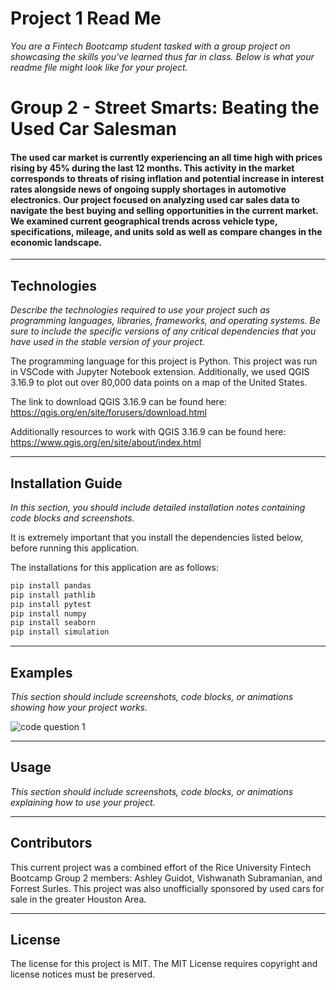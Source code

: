 # Project 1 Read Me

*You are a Fintech Bootcamp student tasked with a group project on showcasing the skills you've learned thus far in class. Below is what your readme file might look like for your project.*

# Group 2 - Street Smarts: Beating the Used Car Salesman

####
#### The used car market is currently experiencing an all time high with prices rising by 45% during the last 12 months. This activity in the market corresponds to threats of rising inflation and potential increase in interest rates alongside news of ongoing supply shortages in automotive electronics. Our project focused on analyzing used car sales data to navigate the best buying and selling opportunities in the current market. We examined current geographical trends across vehicle type, specifications, mileage, and units sold as well as compare changes in the economic landscape.
---

## Technologies

*Describe the technologies required to use your project such as programming languages, libraries, frameworks, and operating systems. Be sure to include the specific versions of any critical dependencies that you have used in the stable version of your project.*

The programming language for this project is Python. This project was run in VSCode with Jupyter Notebook extension. Additionally, we used QGIS 3.16.9 to plot out over 80,000 data points on a map of the United States. 

The link to download QGIS 3.16.9 can be found here:
https://qgis.org/en/site/forusers/download.html

Additionally resources to work with QGIS 3.16.9 can be found here:
https://www.qgis.org/en/site/about/index.html

---

## Installation Guide

*In this section, you should include detailed installation notes containing code blocks and screenshots.*

It is extremely important that you install the dependencies listed below, before running this application.

The installations for this application are as follows:
```python
pip install pandas
pip install pathlib
pip install pytest
pip install numpy
pip install seaborn
pip install simulation
```

---

## Examples

*This section should include screenshots, code blocks, or animations showing how your project works.*

![]()![code question 1](https://user-images.githubusercontent.com/85652410/124389596-82645b00-dcad-11eb-9c78-fc85170e6911.png)



---

## Usage

*This section should include screenshots, code blocks, or animations explaining how to use your project.*

---

## Contributors

This current project was a combined effort of the Rice University Fintech Bootcamp Group 2 members: Ashley Guidot, Vishwanath Subramanian, and Forrest Surles. This project was also unofficially sponsored by used cars for sale in the greater Houston Area.

---

## License

The license for this project is MIT. The MIT License requires copyright and license notices must be preserved.
